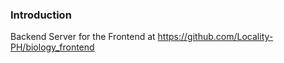 
### Introduction
Backend Server for the Frontend at https://github.com/Locality-PH/biology_frontend

